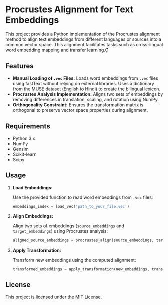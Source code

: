 # Procrustes Alignment for Text Embeddings

This project provides a Python implementation of the Procrustes alignment method to align text embeddings from different languages or sources into a common vector space. This alignment facilitates tasks such as cross-lingual word embedding mapping and transfer learning.

## Features

- **Manual Loading of `.vec` Files:** Loads word embeddings from `.vec` files using fastText without relying on external libraries. Uses a dictionary from the MUSE dataset (English to Hindi) to create the bilingual lexicon.
- **Procrustes Analysis Implementation:** Aligns two sets of embeddings by removing differences in translation, scaling, and rotation using NumPy.
- **Orthogonality Constraint:** Ensures the transformation matrix is orthogonal to preserve vector space properties during alignment.

## Requirements

- Python 3.x
- NumPy
- Gensim
- Scikit-learn
- Scipy

## Usage

1. **Load Embeddings:**

   Use the provided function to read word embeddings from `.vec` files:

   ```python
   embeddings_index = load_vec('path_to_your_file.vec')
   ```

2. **Align Embeddings:**

   Align two sets of embeddings (`source_embeddings` and `target_embeddings`) using Procrustes analysis:

   ```python
   aligned_source_embeddings = procrustes_align(source_embeddings, target_embeddings)
   ```

3. **Apply Transformation:**

   Transform new embeddings using the computed alignment:

   ```python
   transformed_embeddings = apply_transformation(new_embeddings, transformation_matrix)
   ```


## License

This project is licensed under the MIT License.
